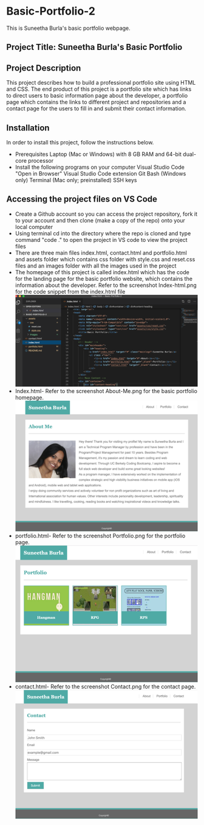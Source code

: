 # Basic-Portfolio-2
This is Suneetha Burla's basic portfolio webpage.
## Project Title: Suneetha Burla's Basic Portfolio
## Project Description
This project describes how to build a professional portfolio site using HTML and CSS. The end product of this project is a portfolio site which has links to direct users to basic information page about the developer, a portfolio page which contains the links to different project and repositories and a contact page for the users to fill in and submit their contact information.
## Installation
In order to install this project, follow the instructions below.
* Prerequisites
Laptop (Mac or Windows) with 8 GB RAM and 64-bit dual-core processor
* Install the following programs on your computer
Visual Studio Code
"Open in Browser" Visual Studio Code extension
Git Bash (Windows only)
Terminal (Mac only; preinstalled)
SSH keys
## Accessing the project files on VS Code
* Create a Github account so you can access the project repository, fork it to your account and then clone (make a copy of the repo) onto your local computer
* Using terminal cd into the directory where the repo is cloned and type command "code ." to open the project in VS code to view the project files
* There are three main files index.html, contact.html and portfolio.html and assets folder which contains css folder with style.css and reset.css files and an images folder with all the images used in the project
* The homepage of this project is called index.html which has the code for the landing page for the basic portfolio website, which contains the information about the developer.
Refer to the screenshot Index-html.png for the code snippet from the index.html file
![alt About](assets/images/Index-html.png)
* Index.html-
Refer to the screenshot About-Me.png for the basic portfolio homepage.
![alt About](assets/images/About-html.png)
* portfolio.html-
Refer to the screenshot Portfolio.png for the portfolio page.
![alt Contact](assets/images/Portfolio-html.png)
* contact.html-
Refer to the screenshot Contact.png for the contact page.
![alt About](assets/images/Contact-html.png)










